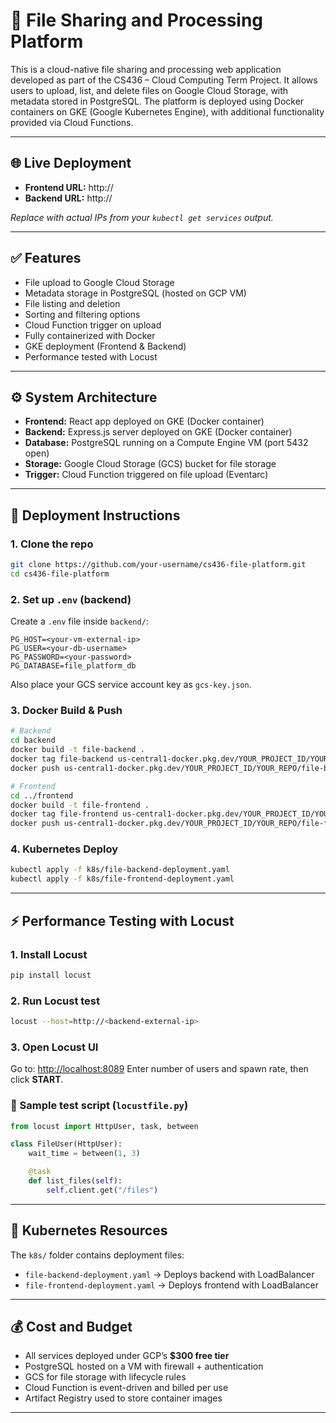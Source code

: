 # 📁 File Sharing and Processing Platform

This is a cloud-native file sharing and processing web application developed as part of the CS436 – Cloud Computing Term Project. It allows users to upload, list, and delete files on Google Cloud Storage, with metadata stored in PostgreSQL. The platform is deployed using Docker containers on GKE (Google Kubernetes Engine), with additional functionality provided via Cloud Functions.

---

## 🌐 Live Deployment

* **Frontend URL:** http\://<frontend-external-ip>
* **Backend URL:** http\://<backend-external-ip>

*Replace with actual IPs from your `kubectl get services` output.*

---

## ✅ Features

* File upload to Google Cloud Storage
* Metadata storage in PostgreSQL (hosted on GCP VM)
* File listing and deletion
* Sorting and filtering options
* Cloud Function trigger on upload
* Fully containerized with Docker
* GKE deployment (Frontend & Backend)
* Performance tested with Locust

---

## ⚙️ System Architecture

* **Frontend:** React app deployed on GKE (Docker container)
* **Backend:** Express.js server deployed on GKE (Docker container)
* **Database:** PostgreSQL running on a Compute Engine VM (port 5432 open)
* **Storage:** Google Cloud Storage (GCS) bucket for file storage
* **Trigger:** Cloud Function triggered on file upload (Eventarc)

---

## 🚀 Deployment Instructions

### 1. Clone the repo

```bash
git clone https://github.com/your-username/cs436-file-platform.git
cd cs436-file-platform
```

### 2. Set up `.env` (backend)

Create a `.env` file inside `backend/`:

```env
PG_HOST=<your-vm-external-ip>
PG_USER=<your-db-username>
PG_PASSWORD=<your-password>
PG_DATABASE=file_platform_db
```

Also place your GCS service account key as `gcs-key.json`.

### 3. Docker Build & Push

```bash
# Backend
cd backend
docker build -t file-backend .
docker tag file-backend us-central1-docker.pkg.dev/YOUR_PROJECT_ID/YOUR_REPO/file-backend
docker push us-central1-docker.pkg.dev/YOUR_PROJECT_ID/YOUR_REPO/file-backend

# Frontend
cd ../frontend
docker build -t file-frontend .
docker tag file-frontend us-central1-docker.pkg.dev/YOUR_PROJECT_ID/YOUR_REPO/file-frontend
docker push us-central1-docker.pkg.dev/YOUR_PROJECT_ID/YOUR_REPO/file-frontend
```

### 4. Kubernetes Deploy

```bash
kubectl apply -f k8s/file-backend-deployment.yaml
kubectl apply -f k8s/file-frontend-deployment.yaml
```

---

## ⚡ Performance Testing with Locust

### 1. Install Locust

```bash
pip install locust
```

### 2. Run Locust test

```bash
locust --host=http://<backend-external-ip>
```

### 3. Open Locust UI

Go to: [http://localhost:8089](http://localhost:8089)
Enter number of users and spawn rate, then click **START**.

### 🔬 Sample test script (`locustfile.py`)

```python
from locust import HttpUser, task, between

class FileUser(HttpUser):
    wait_time = between(1, 3)

    @task
    def list_files(self):
        self.client.get("/files")
```

---

## 🧪 Kubernetes Resources

The `k8s/` folder contains deployment files:

* `file-backend-deployment.yaml` → Deploys backend with LoadBalancer
* `file-frontend-deployment.yaml` → Deploys frontend with LoadBalancer

---

## 💰 Cost and Budget

* All services deployed under GCP’s **\$300 free tier**
* PostgreSQL hosted on a VM with firewall + authentication
* GCS for file storage with lifecycle rules
* Cloud Function is event-driven and billed per use
* Artifact Registry used to store container images

---




